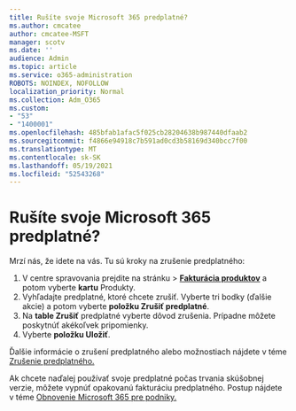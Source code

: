 ```yaml
---
title: Rušíte svoje Microsoft 365 predplatné?
ms.author: cmcatee
author: cmcatee-MSFT
manager: scotv
ms.date: ''
audience: Admin
ms.topic: article
ms.service: o365-administration
ROBOTS: NOINDEX, NOFOLLOW
localization_priority: Normal
ms.collection: Adm_O365
ms.custom:
- "53"
- "1400001"
ms.openlocfilehash: 485bfab1afac5f025cb28204638b987440dfaab2
ms.sourcegitcommit: f4866e94918c7b591ad0cd3b58169d340bcc7f00
ms.translationtype: MT
ms.contentlocale: sk-SK
ms.lasthandoff: 05/19/2021
ms.locfileid: "52543268"
---
```

# <a name="canceling-your-microsoft-365-subscription"></a>Rušíte svoje Microsoft 365 predplatné?

Mrzí nás, že idete na vás. Tu sú kroky na zrušenie predplatného:

1. V centre spravovania prejdite na stránku  >  **[Fakturácia produktov](https://go.microsoft.com/fwlink/p/?linkid=842054)** a potom vyberte **kartu** Produkty.
2. Vyhľadajte predplatné, ktoré chcete zrušiť. Vyberte tri bodky (ďalšie akcie) a potom vyberte **položku Zrušiť predplatné**.
3. Na **table Zrušiť** predplatné vyberte dôvod zrušenia. Prípadne môžete poskytnúť akékoľvek pripomienky.
4. Vyberte **položku Uložiť**.

Ďalšie informácie o zrušení predplatného alebo možnostiach nájdete v téme [Zrušenie predplatného.](/microsoft-365/commerce/subscriptions/cancel-your-subscription)

Ak chcete naďalej používať svoje predplatné počas trvania skúšobnej verzie, môžete vypnúť opakovanú fakturáciu predplatného. Postup nájdete v téme [Obnovenie Microsoft 365 pre podniky.](/microsoft-365/commerce/subscriptions/renew-your-subscription)